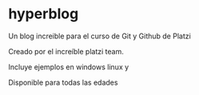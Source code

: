 # hyperblog
Un blog increible para el curso de Git y Github de Platzi

Creado por el increíble platzi team.

Incluye ejemplos en windows linux y 

Disponible para todas las edades